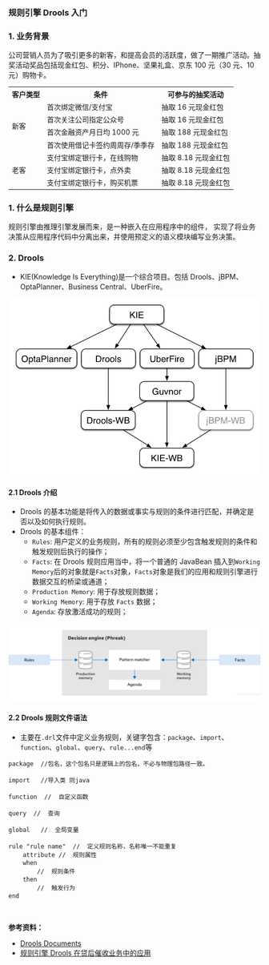 ### 规则引擎 Drools 入门

### 1. 业务背景
公司营销人员为了吸引更多的新客，和提高会员的活跃度，做了一期推广活动。抽奖活动奖品包括现金红包、积分、IPhone、坚果礼盒、京东 100 元（30 元、10 元）购物卡。

<table>
    <tr>
        <th>客户类型</th><th>条件</th><th>可参与的抽奖活动</th>
    </tr>
    <tr>
        <td rowspan="4">新客</td><td>首次绑定微信/支付宝</td><td>抽取 16 元现金红包</td>
    </tr>
    <tr>
        <td>首次关注公司指定公众号</td><td>抽取 16 元现金红包</td>
    </tr>
    <tr>
        <td>首次金融资产月日均 1000 元</td><td>抽取 188 元现金红包</td>
    </tr>
	<tr>
        <td>首次使用借记卡签约周周存/季季存</td><td>抽取 188 元现金红包</td>
    </tr>
	<tr>
        <td rowspan="3">老客</td><td>支付宝绑定银行卡，在线购物</td><td>抽取 8.18 元现金红包</td>
    </tr>
    <tr>
        <td>支付宝绑定银行卡，点外卖</td><td>抽取 8.18 元现金红包</td>
    </tr>
    <tr>
        <td>支付宝绑定银行卡，购买机票</td><td>抽取 8.18 元现金红包</td>
    </tr>
</table>

### 1. 什么是规则引擎
规则引擎由推理引擎发展而来，是一种嵌入在应用程序中的组件， 实现了将业务决策从应用程序代码中分离出来，并使用预定义的语义模块编写业务决策。

### 2. Drools
- KIE(Knowledge Is Everything)是一个综合项目。包括 Drools、jBPM、OptaPlanner、Business Central、UberFire。

![kie组件](./images/kie组件.png)

#### 2.1 Drools 介绍
- Drools 的基本功能是将传入的数据或事实与规则的条件进行匹配，并确定是否以及如何执行规则。
- Drools 的基本组件：
  - `Rules`: 用户定义的业务规则，所有的规则必须至少包含触发规则的条件和触发规则后执行的操作；
  - `Facts`: 在 Drools 规则应用当中，将一个普通的 JavaBean 插入到`Working Memory`后的对象就是`Facts`对象，`Facts`对象是我们的应用和规则引擎进行数据交互的桥梁或通道；
  - `Production Memory`: 用于存放规则数据；
  - `Working Memory`: 用于存放 `Facts` 数据；
  - `Agenda`: 存放激活成功的规则；

![Drools组件](./images/Drools组件.png)

#### 2.2 Drools 规则文件语法
- 主要在`.drl`文件中定义业务规则，关键字包含：`package`、`import`、`function`、`global`、`query`、`rule...end`等

```drl
package  //包名，这个包名只是逻辑上的包名，不必与物理包路径一致。
 
import   //导入类 同java
 
function  //  自定义函数
 
query  //  查询
 
global   //  全局变量
 
rule "rule name"  //  定义规则名称，名称唯一不能重复
    attribute //  规则属性
    when
        //  规则条件
    then
        //  触发行为
end
```

<br/>

**参考资料：**
- [Drools Documents](https://docs.drools.org/7.73.0.Final/drools-docs/html_single/index.html#_welcome)
- [规则引擎 Drools 在贷后催收业务中的应用](https://mp.weixin.qq.com/s/32O2KwQxlQodac0IpYClLQ)
